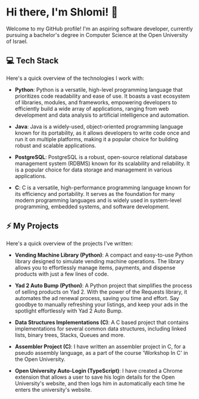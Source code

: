 
# Hi there, I'm Shlomi! 👋

Welcome to my GitHub profile! I'm an aspiring software developer, currently pursuing a bachelor's degree in Computer Science at the Open University of Israel.

## 💻 Tech Stack

Here's a quick overview of the technologies I work with:

- **Python**: Python is a versatile, high-level programming language that prioritizes code readability and ease of use. It boasts a vast ecosystem of libraries, modules, and frameworks, empowering developers to efficiently build a wide array of applications, ranging from web development and data analysis to artificial intelligence and automation.

- **Java**: Java is a widely-used, object-oriented programming language known for its portability, as it allows developers to write code once and run it on multiple platforms, making it a popular choice for building robust and scalable applications.

- **PostgreSQL**: PostgreSQL is a robust, open-source relational database management system (RDBMS) known for its scalability and reliability. It is a popular choice for data storage and management in various applications.

- **C**: C is a versatile, high-performance programming language known for its efficiency and portability. It serves as the foundation for many modern programming languages and is widely used in system-level programming, embedded systems, and software development.

## ⚡ My Projects

Here's a quick overview of the projects I've written:

- **Vending Machine Library (Python)**: A compact and easy-to-use Python library designed to simulate vending machine operations. The library allows you to effortlessly manage items, payments, and dispense products with just a few lines of code.

- **Yad 2 Auto Bump (Python)**: A Python project that simplifies the process of selling products on Yad 2. With the power of the Requests library, it automates the ad renewal process, saving you time and effort. Say goodbye to manually refreshing your listings, and keep your ads in the spotlight effortlessly with Yad 2 Auto Bump.

- **Data Structures Implementations (C)**: A C based project that contains implementations for several common data structures, including linked lists, binary trees, Stacks, 
Queues and more.

- **Assembler Project (C)**: I have written an assembler project in C, for a pseudo assembly language, as a part of the course 'Workshop In C' in the Open University.

- **Open University Auto-Login (TypeScript)**: I have created a Chrome extension that allows a user to save his login details for the Open University's website, and then logs him in automatically each time he enters the university's website.
